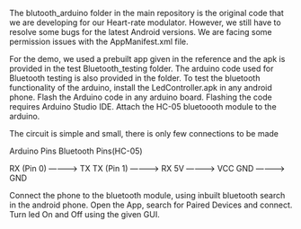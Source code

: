 The blutooth_arduino folder in the main repository is the original code that we are developing for our 
Heart-rate modulator. However, we still have to resolve some bugs for the latest Android versions. We are
facing some permission issues with the AppManifest.xml file.

For the demo, we used a prebuilt app given in the reference and the apk is provided in the test Bluetooth_testing
folder. The arduino code used for Bluetooth testing is also provided in the folder. To test the bluetooth functionality of the 
arduino, install the LedController.apk in any android phone. Flash the Arduino code in any arduino board. Flashing the code requires
Arduino Studio IDE. Attach the HC-05 bluetoooth module to the arduino.

The circuit is simple and small, there is only few connections to be made

Arduino Pins           Bluetooth Pins(HC-05)

RX (Pin 0)     ———->      TX
TX (Pin 1)     ———->      RX
5V             ———->      VCC
GND            ———->      GND

Connect the phone to the bluetooth module, using inbuilt bluetooth search in the android phone.
Open the App, search for Paired Devices and connect.
Turn led On and Off using the given GUI.
